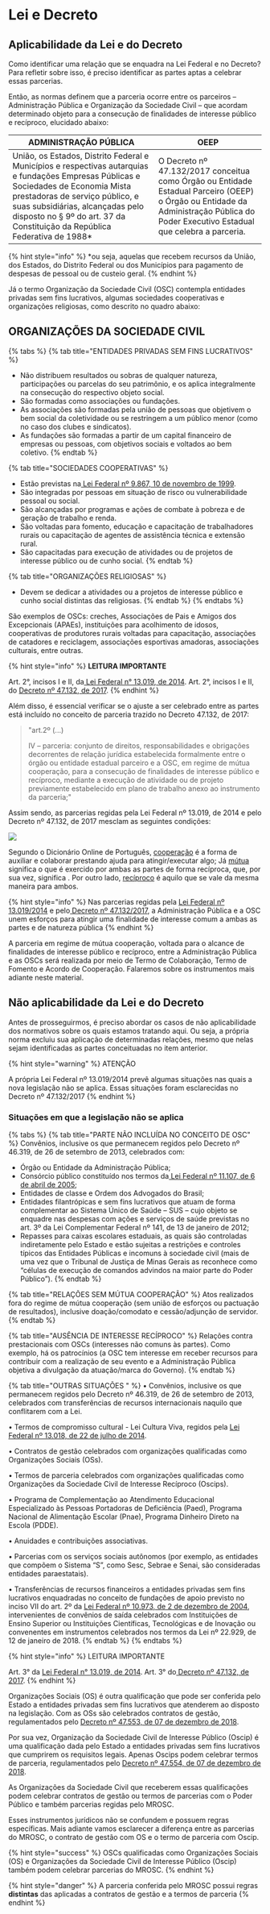 # Lei e Decreto

## Aplicabilidade da Lei e do Decreto

Como identificar uma relação que se enquadra na Lei Federal e no Decreto? Para refletir sobre isso, é preciso identificar as partes aptas a celebrar essas parcerias.&#x20;

Então, as normas definem que a parceria ocorre entre os parceiros – Administração Pública e Organização da Sociedade Civil – que acordam determinado objeto para a consecução de finalidades de interesse público e recíproco, elucidado abaixo:

| **ADMINISTRAÇÃO PÚBLICA**                                                                                                                                                                                                                                                                 | **OEEP**                                                                                                                                                                            |
| ----------------------------------------------------------------------------------------------------------------------------------------------------------------------------------------------------------------------------------------------------------------------------------------- | ----------------------------------------------------------------------------------------------------------------------------------------------------------------------------------- |
| União, os Estados, Distrito Federal e Municípios e respectivas autarquias e fundações Empresas Públicas e Sociedades de Economia Mista prestadoras de serviço público, e suas subsidiárias, alcançadas pelo disposto no § 9º do art. 37 da Constituição da República Federativa de 1988\* | O Decreto nº 47.132/2017 conceitua como Órgão ou Entidade Estadual Parceiro (OEEP) o Órgão ou Entidade da Administração Pública do Poder Executivo Estadual que celebra a parceria. |

{% hint style="info" %}
\*ou seja, aquelas que recebem recursos da União, dos Estados, do Distrito Federal ou dos Municípios para pagamento de despesas de pessoal ou de custeio geral.&#x20;
{% endhint %}

&#x20;Já o termo Organização da Sociedade Civil (OSC) contempla entidades privadas sem fins lucrativos, algumas sociedades cooperativas e organizações religiosas, como descrito no quadro abaixo:

## **ORGANIZAÇÕES DA SOCIEDADE CIVIL**

{% tabs %}
{% tab title="ENTIDADES PRIVADAS SEM FINS LUCRATIVOS" %}
* Não distribuem resultados ou sobras de qualquer natureza, participações ou parcelas do seu patrimônio, e os aplica integralmente na consecução do respectivo objeto social.&#x20;
* São formadas como associações ou fundações.&#x20;
* As associações são formadas pela união de pessoas que objetivem o bem social da coletividade ou se restringem a um público menor (como no caso dos clubes e sindicatos).&#x20;
* As fundações são formadas a partir de um capital financeiro de empresas ou pessoas, com objetivos sociais e voltados ao bem coletivo.
{% endtab %}

{% tab title="SOCIEDADES COOPERATIVAS" %}
* Estão previstas na[ Lei Federal nº 9.867, 10 de novembro de 1999](http://www.planalto.gov.br/ccivil\_03/LEIS/L9867.htm).&#x20;
* São integradas por pessoas em situação de risco ou vulnerabilidade pessoal ou social.&#x20;
* &#x20;São alcançadas por programas e ações de combate à pobreza e de geração de trabalho e renda.&#x20;
* &#x20;São voltadas para fomento, educação e capacitação de trabalhadores rurais ou capacitação de agentes de assistência técnica e extensão rural.&#x20;
* &#x20;São capacitadas para execução de atividades ou de projetos de interesse público ou de cunho social.
{% endtab %}

{% tab title="ORGANIZAÇÕES RELIGIOSAS" %}
* Devem se dedicar a atividades ou a projetos de interesse público e cunho social distintas das religiosas.
{% endtab %}
{% endtabs %}

São exemplos de OSCs: creches, Associações de Pais e Amigos dos Excepcionais (APAEs), instituições para acolhimento de idosos, cooperativas de produtores rurais voltadas para capacitação, associações de catadores e reciclagem, associações esportivas amadoras, associações culturais, entre outras.

{% hint style="info" %}
**LEITURA IMPORTANTE**&#x20;

Art. 2°, incisos I e II, da[ Lei Federal n° 13.019, de 2014](http://www.planalto.gov.br/CCIVIL\_03/\_Ato2011-2014/2014/Lei/L13019compilado.htm). Art. 2°, incisos I e II, do [Decreto nº 47.132, de 2017](https://www.almg.gov.br/consulte/legislacao/completa/completa-nova-min.html?tipo=DEC\&num=47132\&ano=2017).&#x20;
{% endhint %}

Além disso, é essencial verificar se o ajuste a ser celebrado entre as partes está incluído no conceito de parceria trazido no Decreto 47.132, de 2017:&#x20;

> "art.2º (...)
>
> IV – parceria: conjunto de direitos, responsabilidades e obrigações decorrentes de relação jurídica estabelecida formalmente entre o órgão ou entidade estadual parceiro e a OSC, em regime de mútua cooperação, para a consecução de finalidades de interesse público e recíproco, mediante a execução de atividade ou de projeto previamente estabelecido em plano de trabalho anexo ao instrumento da parceria;"

Assim sendo, as parcerias regidas pela Lei Federal nº 13.019, de 2014 e pelo Decreto nº 47.132, de 2017 mesclam as seguintes condições:

![](<../../.gitbook/assets/image (324).png>)

Segundo o Dicionário Online de Português, [cooperação](https://www.dicio.com.br/cooperacao/) é a forma de auxiliar e colaborar prestando ajuda para atingir/executar algo;  Já [mútua ](https://www.dicio.com.br/mutua/)significa o que é exercido por ambas as partes de forma recíproca, que, por sua vez, significa . Por outro lado, [recíproco](https://www.dicio.com.br/reciproca/) é aquilo que se vale da mesma maneira para ambos.

{% hint style="info" %}
Nas parcerias regidas pela [Lei Federal nº 13.019/2014](http://www.planalto.gov.br/CCIVIL\_03/\_Ato2011-2014/2014/Lei/L13019compilado.htm) e pelo[ Decreto nº 47.132/2017](https://www.almg.gov.br/consulte/legislacao/completa/completa-nova-min.html?tipo=DEC\&num=47132\&ano=2017), a Administração Pública e a OSC unem esforços para atingir uma finalidade de interesse comum a ambas as partes e de natureza pública
{% endhint %}

A parceria em regime de mútua cooperação, voltada para o alcance de finalidades de interesse público e recíproco, entre a Administração Pública e as OSCs será realizada por meio de Termo de Colaboração, Termo de Fomento e Acordo de Cooperação. Falaremos sobre os instrumentos mais adiante neste material.

## Não aplicabilidade da Lei e do Decreto

Antes de prosseguirmos, é preciso abordar os casos de não aplicabilidade dos normativos sobre os quais estamos tratando aqui. Ou seja, a própria norma excluiu sua aplicação de determinadas relações, mesmo que nelas sejam identificadas as partes conceituadas no item anterior.&#x20;

{% hint style="warning" %}
ATENÇÃO&#x20;

A própria Lei Federal nº 13.019/2014 prevê algumas situações nas quais a nova legislação não se aplica. Essas situações foram esclarecidas no Decreto nº 47.132/2017
{% endhint %}

### **Situações em que a legislação não se aplica**

{% tabs %}
{% tab title="PARTE NÃO INCLUÍDA NO CONCEITO DE OSC" %}
Convênios, inclusive os que permanecem regidos pelo Decreto nº 46.319, de 26 de setembro de 2013, celebrados com:

* Órgão ou Entidade da Administração Pública;
* Consórcio público constituído nos termos da[ Lei Federal nº 11.107, de 6 de abril de 2005](http://www.planalto.gov.br/ccivil\_03/\_Ato2004-2006/2005/Lei/L11107.htm);
* Entidades de classe e Ordem dos Advogados do Brasil;
* Entidades filantrópicas e sem fins lucrativos que atuam de forma complementar ao Sistema Único de Saúde – SUS – cujo objeto se enquadre nas despesas com ações e serviços de saúde previstas no art. 3º da Lei Complementar Federal nº 141, de 13 de janeiro de 2012;
* Repasses para caixas escolares estaduais, as quais são controladas indiretamente pelo Estado e estão sujeitas a restrições e controles típicos das Entidades Públicas e incomuns à sociedade civil (mais de uma vez que o Tribunal de Justiça de Minas Gerais as reconhece como “células de execução de comandos advindos na maior parte do Poder Público”).
{% endtab %}

{% tab title="RELAÇÕES  SEM MÚTUA COOPERAÇÃO" %}
Atos realizados fora do regime de mútua cooperação (sem união de esforços ou pactuação de resultados), inclusive doação/comodato e cessão/adjunção de servidor.
{% endtab %}

{% tab title="AUSÊNCIA  DE INTERESSE  RECÍPROCO" %}
Relações contra prestacionais com OSCs (interesses não comuns às partes). Como exemplo, há os patrocínios (a OSC tem interesse em receber recursos para contribuir com a realização de seu evento e a Administração Pública objetiva a divulgação da atuação/marca do Governo).
{% endtab %}

{% tab title="OUTRAS  SITUAÇÕES  " %}
• Convênios, inclusive os que permanecem regidos pelo Decreto nº 46.319, de 26 de setembro de 2013, celebrados com transferências de recursos internacionais naquilo que conflitarem com a Lei.

&#x20;• Termos de compromisso cultural - Lei Cultura Viva, regidos pela [Lei Federal nº 13.018, de 22 de julho de 2014](http://www.planalto.gov.br/ccivil\_03/\_Ato2011-2014/2014/Lei/L13018.htm).&#x20;

• Contratos de gestão celebrados com organizações qualificadas como Organizações Sociais (OSs).&#x20;

• Termos de parceria celebrados com organizações qualificadas como Organizações da Sociedade Civil de Interesse Recíproco (Oscips).

&#x20;• Programa de Complementação ao Atendimento Educacional Especializado às Pessoas Portadoras de Deficiência (Paed), Programa Nacional de Alimentação Escolar (Pnae), Programa Dinheiro Direto na Escola (PDDE).&#x20;

• Anuidades e contribuições associativas.&#x20;

• Parcerias com os serviços sociais autônomos (por exemplo, as entidades que compõem o Sistema “S”, como Sesc, Sebrae e Senai, são consideradas entidades paraestatais).&#x20;

• Transferências de recursos financeiros a entidades privadas sem fins lucrativos enquadradas no conceito de fundações de apoio previsto no inciso VII do art. 2º da [Lei Federal nº 10.973, de 2 de dezembro de 2004](http://www.planalto.gov.br/ccivil\_03/\_Ato2004-2006/2004/Lei/L10.973compilado.htm), intervenientes de convênios de saída celebrados com Instituições de Ensino Superior ou Instituições Científicas, Tecnológicas e de Inovação ou convenentes em instrumentos celebrados nos termos da Lei nº 22.929, de 12 de janeiro de 2018.
{% endtab %}
{% endtabs %}

{% hint style="info" %}
LEITURA IMPORTANTE&#x20;

Art. 3° da [Lei Federal n° 13.019, de 2014](http://www.planalto.gov.br/CCIVIL\_03/\_Ato2011-2014/2014/Lei/L13019compilado.htm). Art. 3° do[ Decreto nº 47.132, de 2017](https://www.almg.gov.br/consulte/legislacao/completa/completa-nova-min.html?tipo=DEC\&num=47132\&ano=2017).
{% endhint %}

Organizações Sociais (OS) é outra qualificação que pode ser conferida pelo Estado a entidades privadas sem fins lucrativos que atenderem ao disposto na legislação. Com as OSs são celebrados contratos de gestão, regulamentados pelo  [Decreto nº 47.553, de 07 de dezembro de 2018](https://www.almg.gov.br/consulte/legislacao/completa/completa-nova-min.html?tipo=DEC\&num=47553\&comp=\&ano=2018\&texto=original).&#x20;

&#x20;Por sua vez, Organização da Sociedade Civil de Interesse Público (Oscip) é uma qualificação dada pelo Estado a entidades privadas sem fins lucrativos que cumprirem os requisitos legais. Apenas Oscips podem celebrar termos de parceria, regulamentados pelo [Decreto nº 47.554, de 07 de dezembro de 2018](https://www.almg.gov.br/consulte/legislacao/completa/completa-nova-min.html?tipo=DEC\&num=47554\&comp=\&ano=2018\&texto=original).

&#x20;As Organizações da Sociedade Civil que receberem essas qualificações podem celebrar contratos de gestão ou termos de parcerias com o Poder Público e também parcerias regidas pelo MROSC.&#x20;

Esses instrumentos jurídicos não se confundem e possuem regras específicas. Mais adiante vamos esclarecer a diferença entre as parcerias do MROSC, o contrato de gestão com OS e o termo de parceria com Oscip.

{% hint style="success" %}
OSCs qualificadas como Organizações Sociais (OS) e Organizações da Sociedade Civil de Interesse Público (Oscip) também podem celebrar parcerias do MROSC.
{% endhint %}

{% hint style="danger" %}
A parceria conferida pelo MROSC possui regras **distintas** das aplicadas a contratos de gestão e a termos de parceria
{% endhint %}
